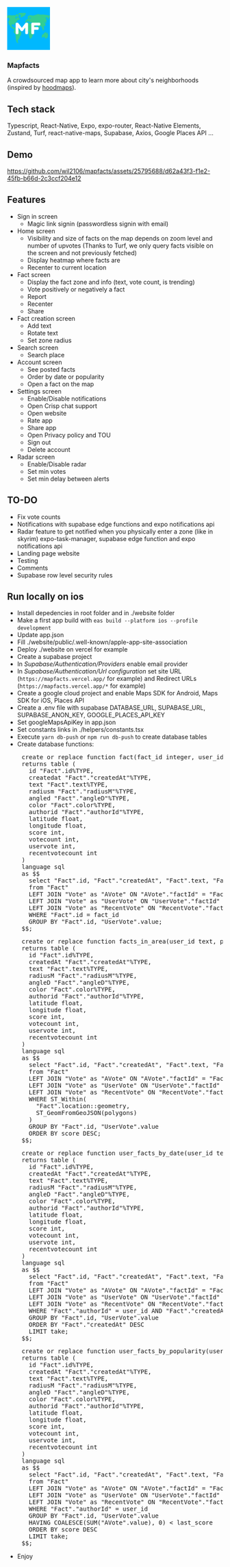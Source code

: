 <img src="./assets/images/icon.png" width="100" height="100">

### Mapfacts
A crowdsourced map app to learn more about city's neighborhoods (inspired by [hoodmaps](https://hoodmaps.com/)).

## Tech stack
Typescript, React-Native, Expo, expo-router, React-Native Elements, Zustand, Turf, react-native-maps, Supabase, Axios, Google Places API ...

## Demo


https://github.com/wil2106/mapfacts/assets/25795688/d62a43f3-f1e2-45fb-b66d-2c3ccf204e12




## Features
- Sign in screen
  - Magic link signin (passwordless signin with email)
- Home screen
  - Visibility and size of facts on the map depends on zoom level and number of upvotes (Thanks to Turf, we only query facts visible on the screen and not previously fetched)
  - Display heatmap where facts are
  - Recenter to current location
- Fact screen
  - Display the fact zone and info (text, vote count, is trending)
  - Vote positively or negatively a fact
  - Report
  - Recenter
  - Share
- Fact creation screen
  - Add text
  - Rotate text
  - Set zone radius
- Search screen
  - Search place
- Account screen
  - See posted facts
  - Order by date or popularity
  - Open a fact on the map
- Settings screen
  - Enable/Disable notifications
  - Open Crisp chat support
  - Open website
  - Rate app
  - Share app
  - Open Privacy policy and TOU
  - Sign out
  - Delete account
- Radar screen
  - Enable/Disable radar
  - Set min votes
  - Set min delay between alerts

## TO-DO
- Fix vote counts
- Notifications with supabase edge functions and expo notifications api
- Radar feature to get notified when you physically enter a zone (like in skyrim) expo-task-manager, supabase edge function and expo notifications api
- Landing page website
- Testing
- Comments
- Supabase row level security rules

## Run locally on ios
- Install depedencies in root folder and in ./website folder
- Make a first app build with ```eas build --platform ios --profile development```
- Update app.json
- Fill ./website/public/.well-known/apple-app-site-association
- Deploy ./website on vercel for example
- Create a supabase project
- In *Supabase/Authentication/Providers* enable email provider
- In *Supabase/Authentication/Url configuration* set site URL (```https://mapfacts.vercel.app/``` for example) and Redirect URLs (```https://mapfacts.vercel.app/*``` for example)
- Create a google cloud project and enable Maps SDK for Android, Maps SDK for iOS, Places API
- Create a .env file with supabase DATABASE_URL, SUPABASE_URL, SUPABASE_ANON_KEY, GOOGLE_PLACES_API_KEY
- Set googleMapsApiKey in app.json
- Set constants links in ./helpers/constants.tsx
- Execute ```yarn db-push``` or ```npm run db-push``` to create database tables
- Create database functions:
<pre>
    create or replace function fact(fact_id integer, user_id text)
    returns table (
      id "Fact".id%TYPE,
      createdat "Fact"."createdAt"%TYPE,
      text "Fact".text%TYPE,
      radiusm "Fact"."radiusM"%TYPE,
      angled "Fact"."angleD"%TYPE,
      color "Fact".color%TYPE,
      authorid "Fact"."authorId"%TYPE,
      latitude float,
      longitude float,
      score int,
      votecount int,
      uservote int,
      recentvotecount int
    )
    language sql
    as $$
      select "Fact".id, "Fact"."createdAt", "Fact".text, "Fact"."radiusM", "Fact"."angleD", "Fact".color, "Fact"."authorId", st_y(location::geometry) as latitude, st_x(location::geometry) as longitude, COALESCE(SUM("AVote".value) * COUNT(DISTINCT "AVote".id) / COUNT(*), 0) AS score, COALESCE(COUNT(DISTINCT "AVote".id), 0) AS votecount, "UserVote".value as uservote, COALESCE(COUNT(DISTINCT "RecentVote".id), 0) as recentvotecount
      from "Fact"
      LEFT JOIN "Vote" as "AVote" ON "AVote"."factId" = "Fact".id
      LEFT JOIN "Vote" as "UserVote" ON "UserVote"."factId" = "Fact".id AND "UserVote"."authorId" = user_id
      LEFT JOIN "Vote" as "RecentVote" ON "RecentVote"."factId" = "Fact".id AND "RecentVote"."createdAt" >= (CURRENT_DATE - INTERVAL '3 days') AND "RecentVote".value = 1
      WHERE "Fact".id = fact_id
      GROUP BY "Fact".id, "UserVote".value;
    $$;
</pre>

<pre>
    create or replace function facts_in_area(user_id text, polygons text)
    returns table (
      id "Fact".id%TYPE,
      createdAt "Fact"."createdAt"%TYPE,
      text "Fact".text%TYPE,
      radiusM "Fact"."radiusM"%TYPE,
      angleD "Fact"."angleD"%TYPE,
      color "Fact".color%TYPE,
      authorid "Fact"."authorId"%TYPE,
      latitude float,
      longitude float,
      score int,
      votecount int,
      uservote int,
      recentvotecount int
    )
    language sql
    as $$
      select "Fact".id, "Fact"."createdAt", "Fact".text, "Fact"."radiusM", "Fact"."angleD", "Fact".color, "Fact"."authorId", st_y(location::geometry) as latitude, st_x(location::geometry) as longitude, COALESCE(SUM("AVote".value) * COUNT(DISTINCT "AVote".id) / COUNT(*), 0) AS score, COALESCE(COUNT(DISTINCT "AVote".id), 0) AS votecount, "UserVote".value as uservote, COALESCE(COUNT(DISTINCT "RecentVote".id), 0) as recentvotecount
      from "Fact"
      LEFT JOIN "Vote" as "AVote" ON "AVote"."factId" = "Fact".id
      LEFT JOIN "Vote" as "UserVote" ON "UserVote"."factId" = "Fact".id AND "UserVote"."authorId" = user_id
      LEFT JOIN "Vote" as "RecentVote" ON "RecentVote"."factId" = "Fact".id AND "RecentVote"."createdAt" >= (CURRENT_DATE - INTERVAL '3 days') AND "RecentVote".value = 1
      WHERE ST_Within(
        "Fact".location::geometry,
        ST_GeomFromGeoJSON(polygons)
      )
      GROUP BY "Fact".id, "UserVote".value
      ORDER BY score DESC;
    $$;
</pre>

<pre>
    create or replace function user_facts_by_date(user_id text, last_date date, take integer)
    returns table (
      id "Fact".id%TYPE,
      createdAt "Fact"."createdAt"%TYPE,
      text "Fact".text%TYPE,
      radiusM "Fact"."radiusM"%TYPE,
      angleD "Fact"."angleD"%TYPE,
      color "Fact".color%TYPE,
      authorid "Fact"."authorId"%TYPE,
      latitude float,
      longitude float,
      score int,
      votecount int,
      uservote int,
      recentvotecount int
    )
    language sql
    as $$
      select "Fact".id, "Fact"."createdAt", "Fact".text, "Fact"."radiusM", "Fact"."angleD", "Fact".color, "Fact"."authorId", st_y(location::geometry) as latitude, st_x(location::geometry) as longitude, COALESCE(SUM("AVote".value) * COUNT(DISTINCT "AVote".id) / COUNT(*), 0) AS score, COALESCE(COUNT(DISTINCT "AVote".id), 0) AS votecount, "UserVote".value as uservote, COALESCE(COUNT(DISTINCT "RecentVote".id), 0) as recentvotecount
      from "Fact"
      LEFT JOIN "Vote" as "AVote" ON "AVote"."factId" = "Fact".id
      LEFT JOIN "Vote" as "UserVote" ON "UserVote"."factId" = "Fact".id AND "UserVote"."authorId" = user_id
      LEFT JOIN "Vote" as "RecentVote" ON "RecentVote"."factId" = "Fact".id AND "RecentVote"."createdAt" >= (CURRENT_DATE - INTERVAL '3 days') AND "RecentVote".value = 1
      WHERE "Fact"."authorId" = user_id AND "Fact"."createdAt" < last_date
      GROUP BY "Fact".id, "UserVote".value
      ORDER BY "Fact"."createdAt" DESC
      LIMIT take;
    $$;
</pre>

<pre>
    create or replace function user_facts_by_popularity(user_id text, last_score integer, take integer)
    returns table (
      id "Fact".id%TYPE,
      createdAt "Fact"."createdAt"%TYPE,
      text "Fact".text%TYPE,
      radiusM "Fact"."radiusM"%TYPE,
      angleD "Fact"."angleD"%TYPE,
      color "Fact".color%TYPE,
      authorid "Fact"."authorId"%TYPE,
      latitude float,
      longitude float,
      score int,
      votecount int,
      uservote int,
      recentvotecount int
    )
    language sql
    as $$
      select "Fact".id, "Fact"."createdAt", "Fact".text, "Fact"."radiusM", "Fact"."angleD", "Fact".color, "Fact"."authorId", st_y(location::geometry) as latitude, st_x(location::geometry) as longitude, COALESCE(SUM("AVote".value) * COUNT(DISTINCT "AVote".id) / COUNT(*), 0) AS score, COALESCE(COUNT(DISTINCT "AVote".id), 0) AS votecount, "UserVote".value as uservote, COALESCE(COUNT(DISTINCT "RecentVote".id), 0) as recentvotecount
      from "Fact"
      LEFT JOIN "Vote" as "AVote" ON "AVote"."factId" = "Fact".id
      LEFT JOIN "Vote" as "UserVote" ON "UserVote"."factId" = "Fact".id AND "UserVote"."authorId" = user_id
      LEFT JOIN "Vote" as "RecentVote" ON "RecentVote"."factId" = "Fact".id AND "RecentVote"."createdAt" >= (CURRENT_DATE - INTERVAL '3 days') AND "RecentVote".value = 1
      WHERE "Fact"."authorId" = user_id
      GROUP BY "Fact".id, "UserVote".value
      HAVING COALESCE(SUM("AVote".value), 0) < last_score
      ORDER BY score DESC
      LIMIT take;
    $$;
</pre>
- Enjoy
